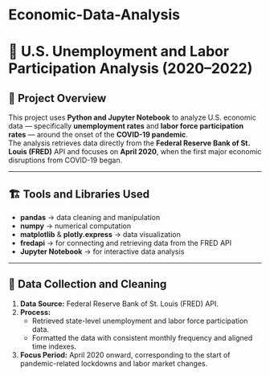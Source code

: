 # Economic-Data-Analysis
# 🧮 U.S. Unemployment and Labor Participation Analysis (2020–2022)

## 📘 Project Overview
This project uses **Python and Jupyter Notebook** to analyze U.S. economic data — specifically **unemployment rates** and **labor force participation rates** — around the onset of the **COVID-19 pandemic**.  
The analysis retrieves data directly from the **Federal Reserve Bank of St. Louis (FRED)** API and focuses on **April 2020**, when the first major economic disruptions from COVID-19 began.

---

## 🏗️ Tools and Libraries Used
- **pandas** → data cleaning and manipulation  
- **numpy** → numerical computation  
- **matplotlib** & **plotly.express** → data visualization  
- **fredapi** → for connecting and retrieving data from the FRED API  
- **Jupyter Notebook** → for interactive data analysis  

---

## 🧹 Data Collection and Cleaning
1. **Data Source:** Federal Reserve Bank of St. Louis (FRED) API.  
2. **Process:**
   - Retrieved state-level unemployment and labor force participation data.   
   - Formatted the data with consistent monthly frequency and aligned time indexes.  
3. **Focus Period:** April 2020 onward, corresponding to the start of pandemic-related lockdowns and labor market changes.


